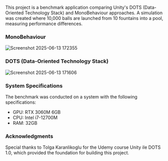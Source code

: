 This project is a benchmark application comparing Unity's DOTS (Data-Oriented Technology Stack) and MonoBehaviour approaches. A simulation was created where 10,000 balls are launched from 10 fountains into a pool, measuring performance differences.

### MonoBehaviour
![Screenshot 2025-06-13 172355](https://github.com/user-attachments/assets/b37d3608-68f0-4a5b-aec6-23ea206b1bb3)

### DOTS (Data-Oriented Technology Stack)
![Screenshot 2025-06-13 171606](https://github.com/user-attachments/assets/422d8fd4-0ccc-4879-a381-718db442e06d)

### System Specifications
The benchmark was conducted on a system with the following specifications:

- GPU: RTX 3060M 6GB
- CPU: Intel i7-12700M
- RAM: 32GB

### Acknowledgments
Special thanks to Tolga Karanlikoglu for the Udemy course Unity ile DOTS 1.0, which provided the foundation for building this project.
